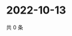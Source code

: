 # 2022-10-13

共 0 条

<!-- BEGIN WEIBO -->
<!-- 最后更新时间 Thu Oct 13 2022 13:59:06 GMT+0800 (China Standard Time) -->

<!-- END WEIBO -->
